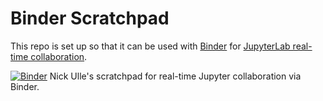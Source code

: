 # Binder Scratchpad

This repo is set up so that it can be used with [Binder][] for [JupyterLab real-time collaboration][jl-rtc].

[![Binder](https://mybinder.org/badge_logo.svg)](https://mybinder.org/v2/gh/nick-ulle/binder-scratchpad/HEAD)
Nick Ulle's scratchpad for real-time Jupyter collaboration via Binder.

[Binder]: https://mybinder.org/
[jl-rtc]: https://jupyterlab.readthedocs.io/en/stable/user/rtc.html
